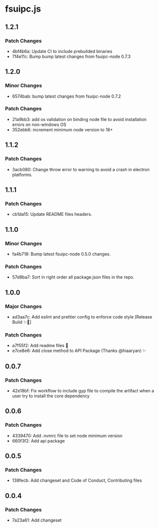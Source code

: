 # fsuipc.js

## 1.2.1

### Patch Changes

- 4bf4b6a: Update CI to include prebuilded binaries
- 7f4e11c: Bump bump latest changes from fsuipc-node 0.7.3

## 1.2.0

### Minor Changes

- 6574bab: bump latest changes from fsuipc-node 0.7.2

### Patch Changes

- 21a9bb3: add os validation on binding node file to avoid installation errors on non-windows OS
- 352ebb6: increment minimum node version to 18+

## 1.1.2

### Patch Changes

- 3acb080: Change throw error to warning to avoid a crash in electron platforms.

## 1.1.1

### Patch Changes

- cb1da15: Update README files headers.

## 1.1.0

### Minor Changes

- fa4b718: Bump latest fsuipc-node 0.5.0 changes.

### Patch Changes

- 57d8ba7: Sort in right order all package.json files in the repo.

## 1.0.0

### Major Changes

- ad3aa7c: Add eslint and prettier config to enforce code style [Release Build ✨🚀]

### Patch Changes

- a7f55f2: Add readme files 📝
- e7ce8e6: Add close method to API Package (Thanks @hiaaryan) ✨

## 0.0.7

### Patch Changes

- 42e18bf: Fix workflow to include gyp file to compile the artifact when a user try to install the core dependency

## 0.0.6

### Patch Changes

- 4339470: Add .nvmrc file to set node minimum version
- 660f3f2: Add api package

## 0.0.5

### Patch Changes

- 138fecb: Add changeset and Code of Conduct, Contributing files

## 0.0.4

### Patch Changes

- 7a23a61: Add changeset

